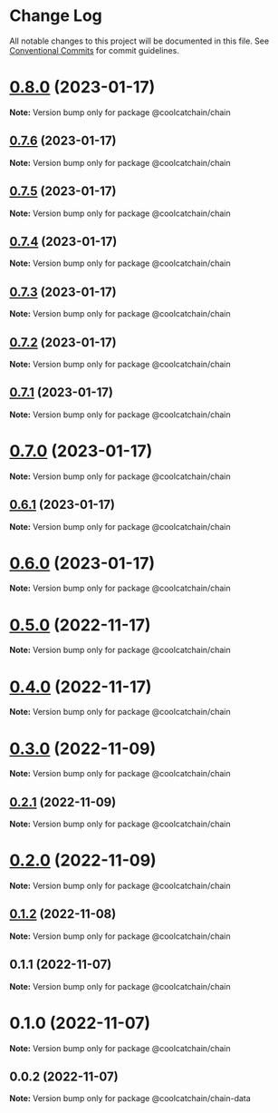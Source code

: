 # Change Log

All notable changes to this project will be documented in this file.
See [Conventional Commits](https://conventionalcommits.org) for commit guidelines.

# [0.8.0](https://github.com/DigitalKitchenLabs/interface/compare/v0.7.6...v0.8.0) (2023-01-17)

**Note:** Version bump only for package @coolcatchain/chain





## [0.7.6](https://github.com/DigitalKitchenLabs/interface/compare/v0.7.5...v0.7.6) (2023-01-17)

**Note:** Version bump only for package @coolcatchain/chain





## [0.7.5](https://github.com/DigitalKitchenLabs/interface/compare/v0.7.4...v0.7.5) (2023-01-17)

**Note:** Version bump only for package @coolcatchain/chain





## [0.7.4](https://github.com/DigitalKitchenLabs/interface/compare/v0.7.3...v0.7.4) (2023-01-17)

**Note:** Version bump only for package @coolcatchain/chain





## [0.7.3](https://github.com/DigitalKitchenLabs/interface/compare/v0.7.2...v0.7.3) (2023-01-17)

**Note:** Version bump only for package @coolcatchain/chain





## [0.7.2](https://github.com/DigitalKitchenLabs/interface/compare/v0.7.1...v0.7.2) (2023-01-17)

**Note:** Version bump only for package @coolcatchain/chain





## [0.7.1](https://github.com/DigitalKitchenLabs/interface/compare/v0.7.0...v0.7.1) (2023-01-17)

**Note:** Version bump only for package @coolcatchain/chain





# [0.7.0](https://github.com/DigitalKitchenLabs/interface/compare/v0.6.1...v0.7.0) (2023-01-17)

**Note:** Version bump only for package @coolcatchain/chain





## [0.6.1](https://github.com/DigitalKitchenLabs/interface/compare/v0.6.0...v0.6.1) (2023-01-17)

**Note:** Version bump only for package @coolcatchain/chain





# [0.6.0](https://github.com/DigitalKitchenLabs/interface/compare/v0.5.1...v0.6.0) (2023-01-17)

**Note:** Version bump only for package @coolcatchain/chain





# [0.5.0](https://github.com/DigitalKitchenLabs/interface/compare/v0.4.1...v0.5.0) (2022-11-17)

**Note:** Version bump only for package @coolcatchain/chain





# [0.4.0](https://github.com/DigitalKitchenLabs/interface/compare/v0.3.7...v0.4.0) (2022-11-17)

**Note:** Version bump only for package @coolcatchain/chain





# [0.3.0](https://github.com/DigitalKitchenLabs/interface/compare/v0.2.1...v0.3.0) (2022-11-09)

**Note:** Version bump only for package @coolcatchain/chain





## [0.2.1](https://github.com/DigitalKitchenLabs/interface/compare/v0.2.0...v0.2.1) (2022-11-09)

**Note:** Version bump only for package @coolcatchain/chain





# [0.2.0](https://github.com/DigitalKitchenLabs/interface/compare/v0.1.4...v0.2.0) (2022-11-09)

**Note:** Version bump only for package @coolcatchain/chain





## [0.1.2](https://github.com/DigitalKitchenLabs/interface/compare/v0.1.1...v0.1.2) (2022-11-08)

**Note:** Version bump only for package @coolcatchain/chain





## 0.1.1 (2022-11-07)

**Note:** Version bump only for package @coolcatchain/chain





# 0.1.0 (2022-11-07)

**Note:** Version bump only for package @coolcatchain/chain





## 0.0.2 (2022-11-07)

**Note:** Version bump only for package @coolcatchain/chain-data
